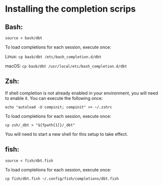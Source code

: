# Installing the completion scrips

## Bash:

  `source < bash/dbt`

  To load completions for each session, execute once:

  Linux:
  `cp basb/dbt /etc/bash_completion.d/dbt`
  
  macOS:
  `cp basb/dbt /usr/local/etc/bash_completion.d/dbt`

## Zsh:

  If shell completion is not already enabled in your environment,
  you will need to enable it.  You can execute the following once:

  `echo "autoload -U compinit; compinit" >> ~/.zshrc`

  To load completions for each session, execute once:

  `cp zsh/_dbt > "${fpath[1]}/_dbt"`

  You will need to start a new shell for this setup to take effect.

## fish:

  `source < fish/dbt.fish`

  To load completions for each session, execute once:

  `cp fish/dbt.fish ~/.config/fish/completions/dbt.fish`
